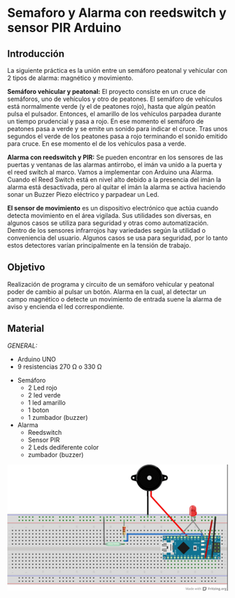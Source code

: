 # Semaforo y Alarma con reedswitch y sensor PIR Arduino

Introducción
------------
La siguiente práctica es la unión entre un semáforo peatonal y vehicular con 2 tipos de alarma: magnético y movimiento.

**Semáforo vehicular y peatonal:** El proyecto consiste en un cruce de semáforos, uno de vehículos y otro de peatones. El semáforo de vehículos está normalmente verde (y el de peatones rojo), hasta que algún peatón pulsa el pulsador. Entonces, el amarillo de los vehículos parpadea durante un tiempo prudencial y pasa a rojo. En ese momento el semáforo de peatones pasa a verde y se emite un sonido para indicar el cruce. Tras unos segundos el verde de los peatones pasa a rojo terminando el sonido emitido para cruce. En ese momento el de los vehículos pasa a verde.

**Alarma con reedswitch y PIR:** Se pueden encontrar en los sensores de las puertas y ventanas de las alarmas antirrobo, el imán va unido a la puerta y el reed switch al marco. Vamos a implementar con Arduino una Alarma. Cuando el Reed Switch está en nivel alto debido a la presencia del imán la alarma está desactivada, pero al quitar el imán la alarma se activa haciendo sonar un Buzzer Piezo eléctrico y parpadear un Led. 

**El sensor de movimiento** es un dispositivo electrónico que actúa cuando detecta movimiento en el área vigilada. Sus utilidades son diversas, en algunos casos se utiliza para seguridad y otras como automatización. Dentro de los sensores infrarrojos hay variedades según la utilidad o conveniencia del usuario. Algunos casos se usa para seguridad, por lo tanto estos detectores varían principalmente en la tensión de trabajo.

Objetivo
--------
Realización de programa y circuito de un semáforo vehicular y peatonal poder de cambio al pulsar un botón. Alarma en la cual, al detectar un campo magnético o detecte un movimiento de entrada suene la alarma de aviso y encienda el led correspondiente.

Material
--------
*GENERAL:*
-	Arduino UNO
-	9 resistencias 270 Ω o 330 Ω
  * Semáforo
     - 2 Led rojo
     - 2 led verde
     - 1 led amarillo
     - 1 boton
     - 1 zumbador (buzzer)
  * Alarma
     - Reedswitch
     - Sensor PIR
     - 2 Leds  dediferente color
     - zumbador (buzzer)


![Imagen_Arduino](alarma.jpg "Diagrama Alarma")
